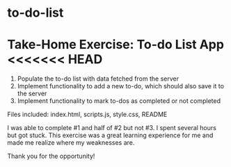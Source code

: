 # to-do-list

Take-Home Exercise: To-do List App
<<<<<<< HEAD
=======

1. Populate the to-do list with data fetched from the server
2. Implement functionality to add a new to-do, which should also save it to the server 
3. Implement functionality to mark to-dos as completed or not completed

Files included:
index.html,
scripts.js,
style.css,
README

I was able to complete #1 and half of #2 but not #3. I spent several hours but got stuck. This exercise was a great learning experience for me and made me realize where my weaknesses are. 

Thank you for the opportunity!




